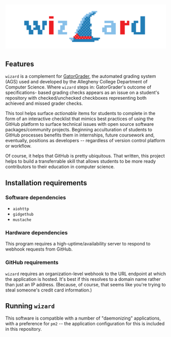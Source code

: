 # ![8-bit wizard hat and name in type in gradations of red and blue](https://github.com/ReadyResearchers/wizard/blob/media/media/wizard.png)

## Features

`wizard` is a complement for [GatorGrader](https://github.com/GatorEducator/gatorgrader), the automated grading system (AGS) used
and developed by the Allegheny College Department of Computer Science. Where `wizard` steps in: GatorGrader's outcome of specifications-
based grading checks appears as an issue on a student's repository with checked/unchecked checkboxes representing both achieved
and missed grader checks.

This tool helps surface _actionable_ items for students to complete in the form of an interactive checklist that mimics best practices
of using the GitHub platform to surface technical issues with open source software packages/community projects. Beginning acculturation
of students to GitHub processes benefits them in internships, future coursework and, eventually, positions as developers -- regardless
of version control platform or workflow.

Of course, it helps that GitHub is pretty ubiquitous. That written, this project helps to build a transferrable skill that allows students
to be more ready contributors to their education in computer science.

## Installation requirements

### Software dependencies

* `aiohttp`
* `gidgethub`
* `mustache`

### Hardware dependencies

This program requires a high-uptime/availability server to respond to webhook requests from GitHub.

### GitHub requirements

`wizard` requires an organization-level webhook to the URL endpoint at which the application is hosted. It's best if this resolves to a
domain name rather than just an IP address. (Because, of course, that seems like you're trying to steal someone's credit card information.)

## Running `wizard`

This software is compatible with a number of "daemonizing" applications, with a preference for `pm2` -- the application configuration for
this is included in this repository.
